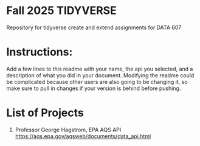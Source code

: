 
# Fall 2025 TIDYVERSE

Repository for tidyverse create and extend assignments for DATA 607

# Instructions:

Add a few lines to this readme with your name, the api you selected, and a description of what you did in your document. Modifying the readme could be complicated because other users are also going to be changing it, so make sure to pull in changes if your version is behind before pushing.

# List of Projects

1. Professor George Hagstrom, EPA AQS API <https://aqs.epa.gov/aqsweb/documents/data_api.html>


